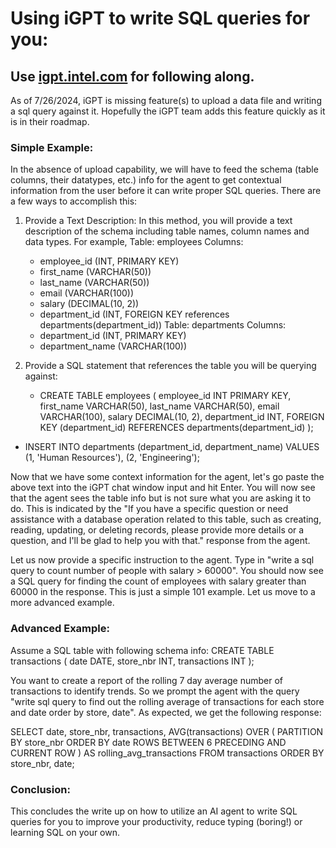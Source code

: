 # Using iGPT to write SQL queries for you:

## Use [igpt.intel.com](igpt.intel.com) for following along. 

As of 7/26/2024, iGPT is missing feature(s) to upload a data file and writing a sql query against it. Hopefully the iGPT team adds this feature quickly as it is in their roadmap. 

### Simple Example:
In the absence of upload capability, we will have to feed the schema (table columns, their datatypes, etc.) info for the agent to get contextual information from the user before it can write proper SQL queries. There are a few ways to accomplish this:

1. Provide a Text Description:
   In this method, you will provide a text description of the schema including table names, column names and data types. For example, 
   Table: employees
   Columns:
    - employee_id (INT, PRIMARY KEY)
    - first_name (VARCHAR(50))
    - last_name (VARCHAR(50))
    - email (VARCHAR(100))
    - salary (DECIMAL(10, 2))
    - department_id (INT, FOREIGN KEY references departments(department_id))
   Table: departments
   Columns:
   - department_id (INT, PRIMARY KEY)
   - department_name (VARCHAR(100))
  
2. Provide a SQL statement that references the table you will be querying against:
   - CREATE TABLE employees (
        employee_id INT PRIMARY KEY,
        first_name VARCHAR(50),
        last_name VARCHAR(50),
        email VARCHAR(100),
        salary DECIMAL(10, 2),
        department_id INT,
        FOREIGN KEY (department_id) REFERENCES departments(department_id)
    );

  - INSERT INTO departments (department_id, department_name) VALUES
    (1, 'Human Resources'),
    (2, 'Engineering');

Now that we have some context information for the agent, let's go paste the above text into the iGPT chat window input and hit Enter. You will now see that the agent sees the table info but is not sure what you are asking it to do. This is indicated by the "If you have a specific question or need assistance with a database operation related to this table, such as creating, reading, updating, or deleting records, please provide more details or a question, and I'll be glad to help you with that." response from the agent. 

Let us now provide a specific instruction to the agent. Type in "write a sql query to count number of people with salary > 60000". You should now see a SQL query for finding the count of employees with salary greater than 60000 in the response. This is just a simple 101 example. Let us move to a more advanced example.

### Advanced Example: 
Assume a SQL table with following schema info: 
CREATE TABLE transactions (
    date DATE,
    store_nbr INT,
    transactions INT
);

You want to create a report of the rolling 7 day average number of transactions to identify trends. So we prompt the agent with the query "write sql query to find out the rolling average of transactions for each store and date order by store, date". As expected, we get the following response: 

SELECT 
    date,
    store_nbr,
    transactions,
    AVG(transactions) OVER (
        PARTITION BY store_nbr
        ORDER BY date
        ROWS BETWEEN 6 PRECEDING AND CURRENT ROW
    ) AS rolling_avg_transactions
FROM 
    transactions
ORDER BY 
    store_nbr, 
    date;

### Conclusion: 
This concludes the write up on how to utilize an AI agent to write SQL queries for you to improve your productivity, reduce typing (boring!) or learning SQL on your own.  


